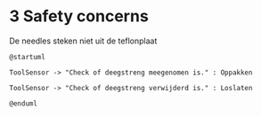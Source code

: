 # 3 Safety concerns

De needles steken niet uit de teflonplaat

```plantuml
@startuml

ToolSensor -> "Check of deegstreng meegenomen is." : Oppakken
    
ToolSensor -> "Check of deegstreng verwijderd is." : Loslaten

@enduml



